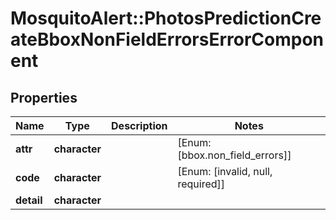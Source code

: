 # MosquitoAlert::PhotosPredictionCreateBboxNonFieldErrorsErrorComponent


## Properties
Name | Type | Description | Notes
------------ | ------------- | ------------- | -------------
**attr** | **character** |  | [Enum: [bbox.non_field_errors]] 
**code** | **character** |  | [Enum: [invalid, null, required]] 
**detail** | **character** |  | 


